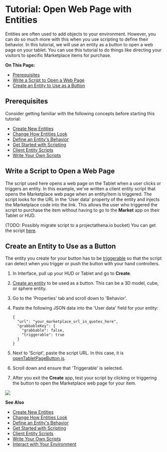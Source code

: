 # Tutorial: Open Web Page with Entities

Entities are often used to add objects to your environment. However, you can do so much more with this when you use scripting to define their behavior. In this tutorial, we will use an entity as a button to open a web page on your tablet. You can use this tutorial to do things like directing your visitors to specific Marketplace items for purchase.

**On This Page:**

- [Prerequisites](#prerequisites)
- [Write a Script to Open a Web Page](#write-a-script-to-open-a-web-page)
- [Create an Entity to Use as a Button](#create-an-entity-to-use-as-a-button)

## Prerequisites

Consider getting familiar with the following concepts before starting this tutorial:

- [Create New Entities](create-entities.html)
- [Change How Entities Look](entity-appearance.html)
- [Define an Entity's Behavior](entity-behavior.html)
- [Get Started with Scripting](../../script/get-started-with-scripting.html)
- [Client Entity Scripts](../../script/client-entity-scripts.html)
- [Write Your Own Scripts](../../script/write-scripts.html)

## Write a Script to Open a Web Page

The script used here opens a web page on the Tablet when a user clicks or triggers an entity. In this example, we've written a client entity script that opens the Marketplace web page when an entity/item is triggered. The script looks for the URL in the 'User data' property of the entity and injects the Marketplace code into the link. This allows the user who triggered the script to purchase the item without having to go to the **Market** app on their Tablet or HUD. 

(TODO: Possibly migrate script to a projectathena.io bucket)
You can get the script [here](https://open-tablet-to-page.glitch.me/openTabletPageButton.js). 


## Create an Entity to Use as a Button

The entity you create for your button has to be [triggerable](entity-behavior.html#set-an-entity-to-trigger-scripts) so that the script can detect when you trigger or push the button with your hand controllers.

1. In Interface, pull up your HUD or Tablet and go to **Create**.
2. [Create an entity](create-entities.html) to be used as a button. This can be a 3D model, cube, or sphere entity.
3. Go to the 'Properties' tab and scroll down to 'Behavior'.
4. Paste the following JSON data into the 'User data' field for your entity:
	```
	{
	  "url": "your_marketplace_url_in_quotes_here",
	  "grabbableKey": {
	    "grabbable": false,
	    "triggerable": true
	  }
	}
	```

5. Next to 'Script', paste the script URL. In this case, it is [openTabletPageButton.js](https://open-tablet-to-page.glitch.me/openTabletPageButton.js).
6. Scroll down and ensure that 'Triggerable' is selected.
7. After you exit the **Create** app, test your script by clicking or triggering the button to open the Marketplace web page for your item.

![](_images/open-page.gif)

**See Also**

- [Create New Entities](create-entities.html)
- [Change How Entities Look](entity-appearance.html)
- [Define an Entity's Behavior](entity-behavior.html)
- [Get Started with Scripting](../../script/get-started-with-scripting.html)
- [Client Entity Scripts](../../script/client-entity-scripts.html)
- [Write Your Own Scripts](../../script/write-scripts.html)
- [Interact with Your Environment](../../explore/interact.html)
